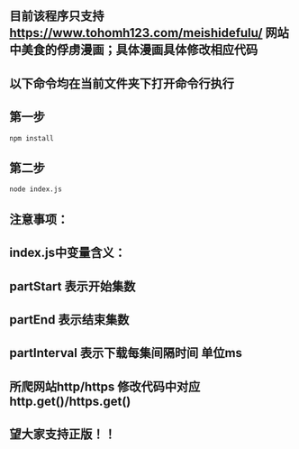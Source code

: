 ## 目前该程序只支持 https://www.tohomh123.com/meishidefulu/ 网站中美食的俘虏漫画；具体漫画具体修改相应代码

## 以下命令均在当前文件夹下打开命令行执行
## 第一步
```
npm install
```
## 第二步
```
node index.js
```

## 注意事项：
## index.js中变量含义：
## partStart 表示开始集数
## partEnd 表示结束集数
## partInterval 表示下载每集间隔时间 单位ms

## 所爬网站http/https 修改代码中对应 http.get()/https.get()



## 望大家支持正版！！
